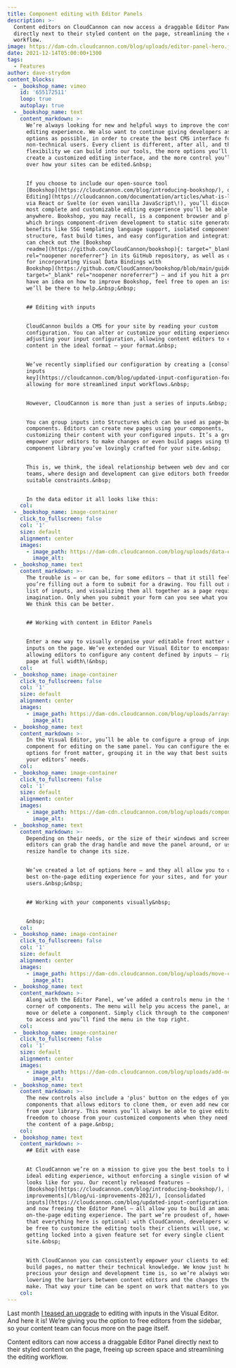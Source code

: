 ```yaml
---
title: Component editing with Editor Panels
description: >-
  Content editors on CloudCannon can now access a draggable Editor Panel
  directly next to their styled content on the page, streamlining the editing
  workflow.
image: https://dam-cdn.cloudcannon.com/blog/uploads/editor-panel-hero.jpg
date: 2021-12-14T05:00:00+1300
tags:
  - Features
author: dave-strydom
content_blocks:
  - _bookshop_name: vimeo
    id: '655172511'
    loop: true
    autoplay: true
  - _bookshop_name: text
    content_markdown: >-
      We’re always looking for new and helpful ways to improve the content
      editing experience. We also want to continue giving developers as many
      options as possible, in order to create the best CMS interface for
      non-technical users. Every client is different, after all, and the more
      flexibility we can build into our tools, the more options you’ll have to
      create a customized editing interface, and the more control you’ll have
      over how your sites can be edited.&nbsp;


      If you choose to include our open-source tool
      [Bookshop](https://cloudcannon.com/blog/introducing-bookshop/), or [Live
      Editing](https://cloudcannon.com/documentation/articles/what-is-live-editing/)
      via React or Svelte (or even vanilla JavaScript\!), you’ll discover the
      most complete and customizable editing experience you’ll be able to build
      anywhere. Bookshop, you may recall, is a component browser and playground,
      which brings component-driven development to static site generators with
      benefits like SSG templating language support, isolated component
      structure, fast build times, and easy configuration and integration. You
      can check out the [Bookshop
      readme](https://github.com/CloudCannon/bookshop){: target="_blank"
      rel="noopener noreferrer"} in its GitHub repository, as well as our [guide
      for incorporating Visual Data Bindings with
      Bookshop](https://github.com/CloudCannon/bookshop/blob/main/guides/visual-data-bindings.adoc){:
      target="_blank" rel="noopener noreferrer"} — and if you hit a problem or
      have an idea on how to improve Bookshop, feel free to open an issue and
      we’ll be there to help.&nbsp;&nbsp;


      ## Editing with inputs


      CloudCannon builds a CMS for your site by reading your custom
      configuration. You can alter or customize your editing experience by
      adjusting your input configuration, allowing content editors to edit your
      content in the ideal format — your format.&nbsp;


      We’ve recently simplified our configuration by creating a [consolidated
      inputs
      key](https://cloudcannon.com/blog/updated-input-configuration-for-your-workflows/),
      allowing for more streamlined input workflows.&nbsp;


      However, CloudCannon is more than just a series of inputs.&nbsp;


      You can group inputs into Structures which can be used as page-building
      components. Editors can create new pages using your components,
      customizing their content with your configured inputs. It’s a great way to
      empower your editors to make changes or even build pages using the
      component library you’ve lovingly crafted for your site.&nbsp;


      This is, we think, the ideal relationship between web dev and content
      teams, where design and development can give editors both freedom and
      suitable constraints.&nbsp;


      In the data editor it all looks like this:
    col:
  - _bookshop_name: image-container
    click_to_fullscreen: false
    col: '1'
    size: default
    alignment: center
    images:
      - image_path: https://dam-cdn.cloudcannon.com/blog/uploads/data-editor-1.png
        image_alt:
  - _bookshop_name: text
    content_markdown: >-
      The trouble is — or can be, for some editors — that it still feels like
      you’re filling out a form to submit for a drawing. You fill out a long
      list of inputs, and visualizing them all together as a page requires some
      imagination. Only when you submit your form can you see what you’ve made.
      We think this can be better.


      ## Working with content in Editor Panels


      Enter a new way to visually organise your editable front matter content —
      inputs on the page. We’ve extended our Visual Editor to encompass data,
      allowing editors to configure any content defined by inputs — right on the
      page at full width\!&nbsp;
    col:
  - _bookshop_name: image-container
    click_to_fullscreen: false
    col: '1'
    size: default
    alignment: center
    images:
      - image_path: https://dam-cdn.cloudcannon.com/blog/uploads/arrays-panel-1.png
        image_alt:
  - _bookshop_name: text
    content_markdown: >-
      In the Visual Editor, you’ll be able to configure a group of inputs into a
      component for editing on the same panel. You can configure the editing
      options for front matter, grouping it in the way that best suits you, or
      your editors’ needs.
    col:
  - _bookshop_name: image-container
    click_to_fullscreen: false
    col: '1'
    size: default
    alignment: center
    images:
      - image_path: https://dam-cdn.cloudcannon.com/blog/uploads/component-editor-1.png
        image_alt:
  - _bookshop_name: text
    content_markdown: >-
      Depending on their needs, or the size of their windows and screens,
      editors can grab the drag handle and move the panel around, or use the
      resize handle to change its size.


      We’ve created a lot of options here — and they all allow you to craft the
      best on-the-page editing experience for your sites, and for your
      users.&nbsp;&nbsp;


      ## Working with your components visually&nbsp;


      &nbsp;
    col:
  - _bookshop_name: image-container
    click_to_fullscreen: false
    col: '1'
    size: default
    alignment: center
    images:
      - image_path: https://dam-cdn.cloudcannon.com/blog/uploads/move-component.png
        image_alt:
  - _bookshop_name: text
    content_markdown: >-
      Along with the Editor Panel, we’ve added a controls menu in the top right
      corner of components. The menu will help you access the panel, as well as
      move or delete a component. Simply click through to the component you want
      to access and you’ll find the menu in the top right.
    col:
  - _bookshop_name: image-container
    click_to_fullscreen: false
    col: '1'
    size: default
    alignment: center
    images:
      - image_path: https://dam-cdn.cloudcannon.com/blog/uploads/add-new-component.png
        image_alt:
  - _bookshop_name: text
    content_markdown: >-
      The new controls also include a 'plus' button on the edges of your
      components that allows editors to clone them, or even add new components
      from your library. This means you’ll always be able to give editors the
      freedom to choose from your customized components when they need to expand
      the content of a page.&nbsp;
    col:
  - _bookshop_name: text
    content_markdown: >-
      ## Edit with ease


      At CloudCannon we’re on a mission to give you the best tools to build your
      ideal editing experience, without enforcing a single vision of what that
      looks like for you. Our recently released features —
      [Bookshop](https://cloudcannon.com/blog/introducing-bookshop/), [UI
      improvements](/blog/ui-improvements-2021/), [consolidated
      inputs](https://cloudcannon.com/blog/updated-input-configuration-for-your-workflows/),
      and now freeing the Editor Panel — all allow you to build an amazing
      on-the-page editing experience. The part we’re proudest of, however, is
      that everything here is optional: with CloudCannon, developers will always
      be free to customize the editing tools their clients will use, without
      getting locked into a given feature set for every single client
      site.&nbsp;


      With CloudCannon you can consistently empower your clients to edit and
      build pages, no matter their technical knowledge. We know just how
      precious your design and development time is, so we’re always working on
      lowering the barriers between content editors and the changes they want to
      make. That way your time can be spent on work that matters to you.&nbsp;
    col:
---
```

Last month [I teased an upgrade](https://cloudcannon.com/blog/ui-improvements-2021/) to editing with inputs in the Visual Editor. And here it is\! We’re giving you the option to free editors from the sidebar, so your content team can focus more on the page itself.&nbsp;

Content editors can now access a draggable Editor Panel directly next to their styled content on the page, freeing up screen space and streamlining the editing workflow.
